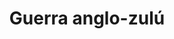 ﻿---
title: "Guerra anglo-zulú"
permalink: periodes_511.html
layout: periode
dataInici: 1879-01-11
dataFi: 1879-07-04
sidebar: periodes
pares:
  - id: 471
    title: "Época Victoriana"
    dataInici: "(1837)"
    dataFi: "(1901)"

fills:
  - id: 512
    title: "Batalla de Isandhlwana"
    dataInici: "(1879-01-22)"

  - id: 1004
    title: "Batalla de Rorke's Drift"
    dataInici: "(1879-01-22)"
    dataFi: "(1879-01-23)"

jocsPrincipals:
jocsEscenaris:
jocsEpoca:
jocsEpocaEscenaris:
---
